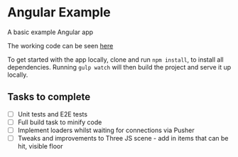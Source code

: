 # Angular Example

A basic example Angular app

The working code can be seen [here](http://angular-example.andylaw.info)

To get started with the app locally, clone and run `npm install`, to install all dependencies. Running `gulp watch` will then build the project and serve it up locally.

## Tasks to complete
- [ ] Unit tests and E2E tests
- [ ] Full build task to minify code
- [ ] Implement loaders whilst waiting for connections via Pusher
- [ ] Tweaks and improvements to Three JS scene - add in items that can be hit, visible floor